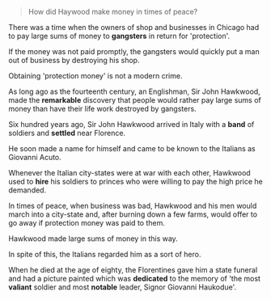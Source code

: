 > How did Haywood make money in times of peace?



There was a time when the owners of shop and businesses in Chicago had to pay large sums of money to **gangsters** in return for 'protection'. 

If the money was not paid promptly, the gangsters would quickly put a man out of business by destroying his shop. 

Obtaining 'protection money' is not a modern crime. 

As long ago as the fourteenth century, an Englishman, Sir John Hawkwood, made the **remarkable** discovery that people would rather pay large sums of money than have their life work destroyed by gangsters.





Six hundred years ago, Sir John Hawkwood arrived in Italy with a **band** of soldiers and **settled** near Florence. 

He soon made a name for himself and came to be known to the Italians as Giovanni Acuto. 

Whenever the Italian city-states were at war with each other, Hawkwood used to **hire** his soldiers to princes who were willing to pay the high price he demanded. 

In times of peace, when business was bad, Hawkwood and his men would march into a city-state and, after burning down a few farms, would offer to go away if protection money was paid to them. 

Hawkwood made large sums of money in this way. 

In spite of this, the Italians regarded him as a sort of hero. 

When he died at the age of eighty, the Florentines gave him a state funeral and had a picture painted which was **dedicated** to the memory of 'the most **valiant** soldier and most **notable** leader, Signor Giovanni Haukodue'.